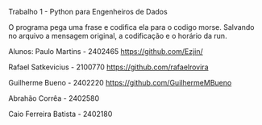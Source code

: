 Trabalho 1 - Python para Engenheiros de Dados

O programa pega uma frase e codifica ela para o codigo morse. Salvando no arquivo a mensagem original, a codificação e o horário da run.

Alunos:
Paulo Martins - 2402465
https://github.com/Ezjin/

Rafael Satkevicius - 2100770
https://github.com/rafaelrovira

Guilherme Bueno - 2402220
https://github.com/GuilhermeMBueno

Abrahão Corrêa - 2402580


Caio Ferreira Batista - 2402180

